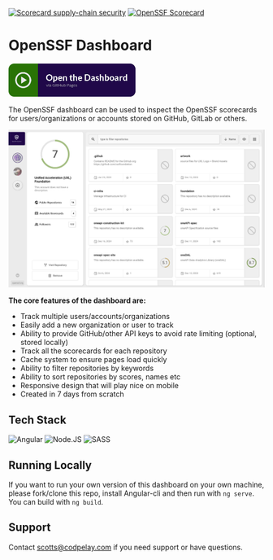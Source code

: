 [![Scorecard supply-chain security](https://github.com/scottstraughan/openssf-dashboard/actions/workflows/scorecard.yml/badge.svg)](https://github.com/scottstraughan/openssf-dashboard/actions/workflows/scorecard.yml)
[![OpenSSF Scorecard](https://api.scorecard.dev/projects/github.com/scottstraughan/openssf-dashboard/badge)](https://scorecard.dev/viewer/?uri=github.com/scottstraughan/openssf-dashboard)

# OpenSSF Dashboard

<a href="https://scottstraughan.github.io/openssf-dashboard/" target="_blank">
  <img src="https://raw.githubusercontent.com/scottstraughan/openssf-dashboard/refs/heads/main/.github/images/run-button.png" width="250" />
</a>

The OpenSSF dashboard can be used to inspect the OpenSSF scorecards for users/organizations or accounts stored on
GitHub, GitLab or others.

![View the Dashboard](https://raw.githubusercontent.com/scottstraughan/openssf-dashboard/refs/heads/main/.github/images/dashboard.jpg)

**The core features of the dashboard are:**

- Track multiple users/accounts/organizations
- Easily add a new organization or user to track
- Ability to provide GitHub/other API keys to avoid rate limiting (optional, stored locally)
- Track all the scorecards for each repository
- Cache system to ensure pages load quickly
- Ability to filter repositories by keywords
- Ability to sort repositories by scores, names etc
- Responsive design that will play nice on mobile
- Created in 7 days from scratch

## Tech Stack

![Angular][angular.io] ![Node.JS][node.js] ![SASS][sass]

## Running Locally

If you want to run your own version of this dashboard on your own machine, please fork/clone this repo, install
Angular-cli and then run with `ng serve`. You can build with `ng build`.

## Support

Contact <scotts@codpelay.com> if you need support or have questions.

[angular.io]: https://img.shields.io/badge/Angular-DD0031?style=for-the-badge&logo=angular&logoColor=white
[node.js]: https://img.shields.io/badge/Nodejs-DD0031?style=for-the-badge&logo=angular&logoColor=white
[sass]: https://img.shields.io/badge/sass-DD0031?style=for-the-badge&logo=angular&logoColor=white
